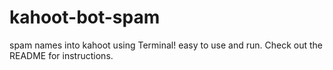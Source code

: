 # kahoot-bot-spam
spam names into kahoot using Terminal! easy to use and run. Check out the README for instructions.
